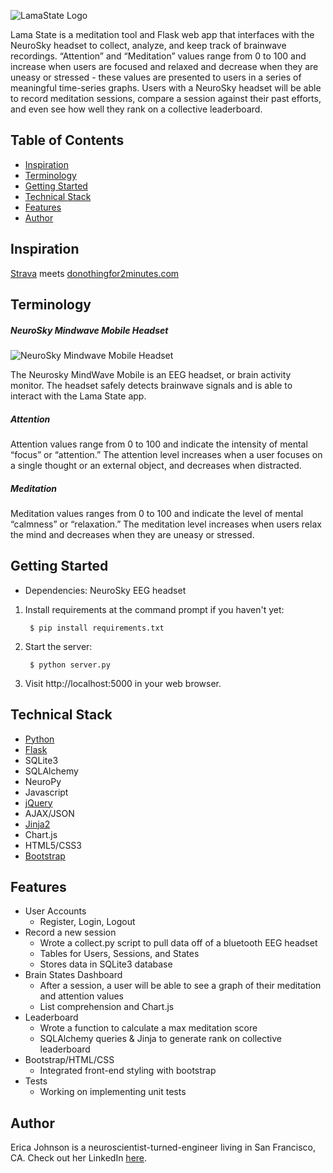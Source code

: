 ![LamaState Logo](https://github.com/magicericat/lamastate/blob/master/static/screenshot.png)

Lama State is a meditation tool and Flask web app that interfaces with the NeuroSky headset to collect, analyze, and keep track of brainwave recordings. “Attention” and “Meditation” values range from 0 to 100 and increase when users are focused and relaxed and decrease when they are uneasy or stressed - these values are presented to users in a series of meaningful time-series graphs. Users with a NeuroSky headset will be able to record meditation sessions, compare a session against their past efforts, and even see how well they rank on a collective leaderboard. 

## Table of Contents
* [Inspiration](#inspiration)
* [Terminology](#terms)
* [Getting Started](#gettingstarted)
* [Technical Stack](#technicalstack)
* [Features](#features)
* [Author](#author)

## <a name="inspiration"></a>Inspiration
[Strava](http://www.strava.com) meets [donothingfor2minutes.com](http://www.donothingfor2minutes.com)

## <a name="terms"></a>Terminology
##### NeuroSky Mindwave Mobile Headset
![NeuroSky Mindwave Mobile Headset](https://github.com/magicericat/lamastate/blob/master/static/mindwave.jpg)

The Neurosky MindWave Mobile is an EEG headset, or brain activity monitor. The headset safely detects brainwave signals and is able to interact with the Lama State app.
##### Attention
Attention values range from 0 to 100 and indicate the intensity of mental “focus” or “attention.” The attention level increases when a user focuses on a single thought or an external object, and decreases when distracted.
##### Meditation
Meditation values ranges from 0 to 100 and indicate the level of mental “calmness” or “relaxation.” The meditation level increases when users relax the mind and decreases when they are uneasy or stressed.

## <a name="gettingstarted"></a>Getting Started
* Dependencies: NeuroSky EEG headset  

1. Install requirements at the command prompt if you haven't yet:

        $ pip install requirements.txt

2. Start the server:
        
        $ python server.py

3. Visit http://localhost:5000 in your web browser.

## <a name="technicalstack"></a>Technical Stack
* [Python](https://www.python.org/)
* [Flask](http://flask.pocoo.org/)
* SQLite3
* SQLAlchemy
* NeuroPy
* Javascript
* [jQuery](https://jquery.com/)
* AJAX/JSON
* [Jinja2](http://jinja.pocoo.org/docs/dev/)
* Chart.js
* HTML5/CSS3
* [Bootstrap](http://getbootstrap.com/2.3.2/)


## <a name="features"></a>Features
- User Accounts
  - Register, Login, Logout
- Record a new session
  - Wrote a collect.py script to pull data off of a bluetooth EEG headset
  - Tables for Users, Sessions, and States
  - Stores data in SQLite3 database
- Brain States Dashboard
  - After a session, a user will be able to see a graph of their meditation and attention values
  - List comprehension and Chart.js
- Leaderboard
  - Wrote a function to calculate a max meditation score 
  - SQLAlchemy queries & Jinja to generate rank on collective leaderboard
- Bootstrap/HTML/CSS
  - Integrated front-end styling with bootstrap
- Tests
  - Working on implementing unit tests


## <a name="author"></a>Author
Erica Johnson is a neuroscientist-turned-engineer living in San Francisco, CA. Check out her LinkedIn [here](https://www.linkedin.com/in/ericatjohnson).
